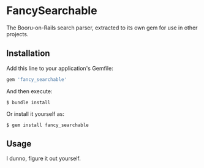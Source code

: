 # FancySearchable

The Booru-on-Rails search parser, extracted to its own gem for use in other projects.

## Installation

Add this line to your application's Gemfile:

```ruby
gem 'fancy_searchable'
```

And then execute:

    $ bundle install

Or install it yourself as:

    $ gem install fancy_searchable

## Usage

I dunno, figure it out yourself.
